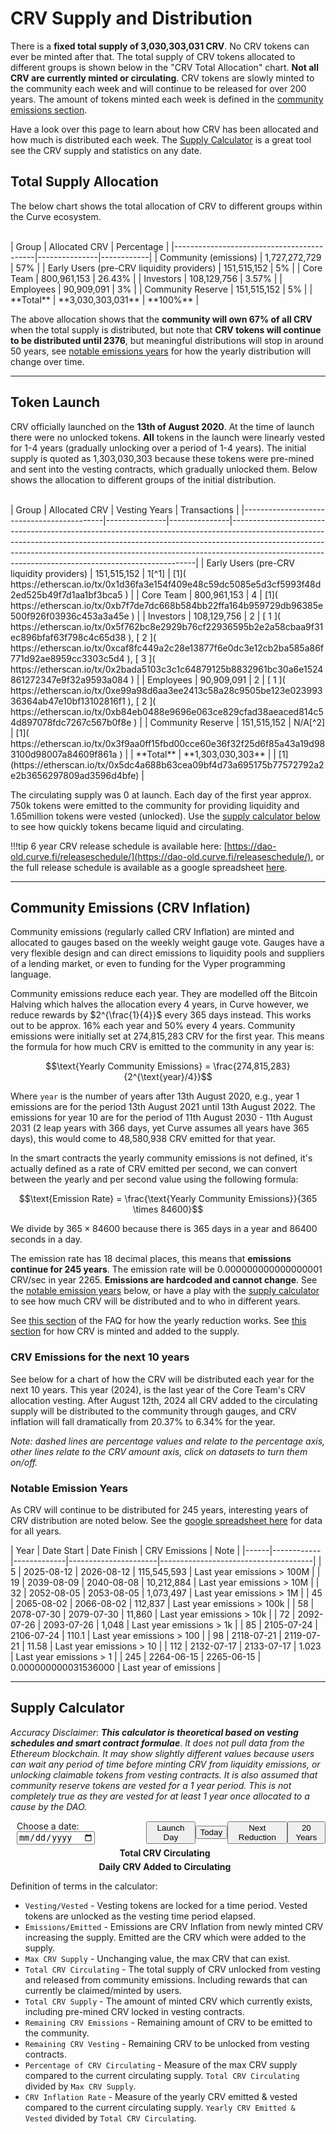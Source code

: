 <h1>CRV Supply and Distribution</h1>

There is a **fixed total supply of 3,030,303,031 CRV**.  No CRV tokens can ever be minted after that.  The total supply of CRV tokens allocated to different groups is shown below in the "CRV Total Allocation" chart.  **Not all CRV are currently minted or circulating**.  CRV tokens are slowly minted to the community each week and will continue to be released for over 200 years.  The amount of tokens minted each week is defined in the [community emissions section](#community-emissions-crv-inflation).  

Have a look over this page to learn about how CRV has been allocated and how much is distributed each week.  The [Supply Calculator](#supply-calculator) is a great tool see the CRV supply and statistics on any date.

## **Total Supply Allocation**

The below chart shows the total allocation of CRV to different groups within the Curve ecosystem.

<div class="centered" style="transform: scale(1.1);">
  <canvas id="crvAllocationChart"></canvas>
</div>
<br>
<div class="centered" markdown="block">
| Group                                     | Allocated CRV | Percentage |
|-------------------------------------------|---------------|------------|
| Community (emissions)                     | 1,727,272,729 | 57%        |
| Early Users (pre-CRV liquidity providers) | 151,515,152   | 5%         |
| Core Team                                 | 800,961,153   | 26.43%     |
| Investors                                 | 108,129,756   | 3.57%      |
| Employees                                 | 90,909,091    | 3%         |
| Community Reserve                         | 151,515,152   | 5%         |
| **Total**                             | **3,030,303,031** |  **100%**  |
</div>

The above allocation shows that the **community will own 67% of all CRV** when the total supply is distributed, but note that **CRV tokens will continue to be distributed until 2376**, but meaningful distributions will stop in around 50 years, see [notable emissions years](#notable-emission-years) for how the yearly distribution will change over time.

---

## **Token Launch**

CRV officially launched on the **13th of August 2020**.  At the time of launch there were no unlocked tokens.  **All** tokens in the launch were linearly vested for 1-4 years (gradually unlocking over a period of 1-4 years).  The initial supply is quoted as 1,303,030,303 because these tokens were pre-mined and sent into the vesting contracts, which gradually unlocked them.  Below shows the allocation to different groups of the initial distribution.

<div class="centered" style="transform: scale(1.1);">
  <canvas id="crvLaunchChart"></canvas>
</div>
<br>
<div class="centered" markdown="block">
| Group                                     | Allocated CRV | Vesting Years | Transactions                                                                                                                                                                                                                                                                                                  |
|-------------------------------------------|---------------|---------------|---------------------------------------------------------------------------------------------------------------------------------------------------------------------------------------------------------------------------------------------------------------------------------------------------------------|
| Early Users (pre-CRV liquidity providers) | 151,515,152   | 1[^1]         | [1]( https://etherscan.io/tx/0x1d36fa3e154f409e48c59dc5085e5d3cf5993f48d2ed525b49f7d1aa1bf3bca5 )                                                                                                                                                                                                             |
| Core Team                                 | 800,961,153   | 4             | [1]( https://etherscan.io/tx/0xb7f7de7dc668b584bb22ffa164b959729db96385e500f926f03936c453a3a45e )                                                                                                                                                                                                             |
| Investors                                 | 108,129,756   | 2             | [ 1 ]( https://etherscan.io/tx/0x5f762bc8e2929b76cf22936595b2e2a58cbaa9f31ec896bfaf63f798c4c65d38 ), [ 2 ]( https://etherscan.io/tx/0xcaf8fc449a2c28e13877f6e0dc3e12cb2ba585a86f771d92ae8959cc3303c5d4 ), [ 3 ]( https://etherscan.io/tx/0x2bada5103c3c1c64879125b8832961bc30a6e1524861272347e9f32a9593a084 ) |
| Employees                                 | 90,909,091    | 2             | [ 1 ]( https://etherscan.io/tx/0xe99a98d6aa3ee2413c58a28c9505be123e02399336364ab47e10bf13102816f1 ), [ 2 ]( https://etherscan.io/tx/0xb84eb0488e9696e063ce829cfad38aeaced814c54d897078fdc7267c567b0f8e )                                                                                                      |
| Community Reserve                         | 151,515,152   | N/A[^2]       | [1]( https://etherscan.io/tx/0x3f9aa0ff15fbd00cce60e36f32f25d6f85a43a19d983100d98007a84609f861a )                                                                                                                                                                                                             |
| **Total**                             | **1,303,030,303** |    |  [1](https://etherscan.io/tx/0x5dc4a688b63cea09bf4d73a695175b77572792a2e2b3656297809ad3596d4bfe)  |
</div>

[^1]: This was vested through the public vesting contract

[^2]: These tokens had no vesting themselves, but the contract they are allocated to creates other vesting contracts. When tokens are allocated from this pool they create a child vesting contract with a minimum 1 year vesting period.

The circulating supply was 0 at launch. Each day of the first year approx. 750k tokens were emitted to the community for providing liquidity and 1.65million tokens were vested (unlocked).  Use the [supply calculator below](#supply-calculator) to see how quickly tokens became liquid and circulating.

!!!tip
    6 year CRV release schedule is available here: [https://dao-old.curve.fi/releaseschedule/](https://dao-old.curve.fi/releaseschedule/), or the full release schedule is available as a google spreadsheet [here](https://docs.google.com/spreadsheets/d/1kFFdaLCX8ISM7yzvfUmuz151QiRzrFfaljCzEiO6sus/edit?usp=sharing).

---

## **Community Emissions (CRV Inflation)**

Community emissions (regularly called CRV Inflation) are minted and allocated to gauges based on the weekly weight gauge vote.  Gauges have a very flexible design and can direct emissions to liquidity pools and suppliers of a lending market, or even to funding for the Vyper programming language.

Community emissions reduce each year.  They are modelled off the Bitcoin Halving which halves the allocation every 4 years, in Curve however, we reduce rewards by $2^{\frac{1}{4}}$ every 365 days instead.  This works out to be approx. 16% each year and 50% every 4 years.  Community emissions were initially set at 274,815,283 CRV for the first year.  This means the formula for how much CRV is emitted to the community in any year is:

$$\text{Yearly Community Emissions} = \frac{274,815,283}{2^{\text{year}/4}}$$

Where `year` is the number of years after 13th August 2020, e.g., year 1 emissions are for the period 13th August 2021 until 13th August 2022.  The emissions for year 10 are for the period of 11th August 2030 - 11th August 2031 (2 leap years with 366 days, yet Curve assumes all years have 365 days), this would come to 48,580,938 CRV emitted for that year.

In the smart contracts the yearly community emissions is not defined, it's actually defined as a rate of CRV emitted per second, we can convert between the yearly and per second value using the following formula:

$$\text{Emission Rate} = \frac{\text{Yearly Community Emissions}}{365 \times 84600}$$

We divide by $365 \times 84600$ because there is 365 days in a year and 86400 seconds in a day.

The emission rate has 18 decimal places, this means that **emissions continue for 245 years**.  The emission rate will be 0.000000000000000001 CRV/sec in year 2265.  **Emissions are hardcoded and cannot change**.  See the [notable emission years](#notable-emission-years) below, or have a play with the [supply calculator](#supply-calculator) to see how much CRV will be distributed and to who in different years.

See [this section](./faq.md#how-does-the-yearly-emissions-reduction-work) of the FAQ for how the yearly reduction works.  See [this section](./faq.md#how-is-crv-minted) for how CRV is minted and added to the supply.

### **CRV Emissions for the next 10 years**

See below for a chart of how the CRV will be distributed each year for the next 10 years.  This year (2024), is the last year of the Core Team's CRV allocation vesting.  After August 12th, 2024 all CRV added to the circulating supply will be distributed to the community through gauges, and CRV inflation will fall dramatically from 20.37% to 6.34% for the year.

*Note: dashed lines are percentage values and relate to the percentage axis, other lines relate to the CRV amount axis, click on datasets to turn them on/off.*

<canvas id="crv10yearChart"></canvas>

### **Notable Emission Years**

As CRV will continue to be distributed for 245 years, interesting years of CRV distribution are noted below.  See the [google spreadsheet here](https://docs.google.com/spreadsheets/d/1kFFdaLCX8ISM7yzvfUmuz151QiRzrFfaljCzEiO6sus/edit?usp=sharing) for data for all years.

<div class="centered" markdown="block">
| Year | Date Start | Date Finish | CRV Emissions        | Note                                 |
|------|------------|-------------|----------------------|--------------------------------------|
| 5    | 2025-08-12 | 2026-08-12  | 115,545,593          | Last year emissions > 100M |
| 19   | 2039-08-09 | 2040-08-08  | 10,212,884           | Last year emissions > 10M  |
| 32   | 2052-08-05 | 2053-08-05  | 1,073,497            | Last year emissions > 1M   |
| 45   | 2065-08-02 | 2066-08-02  | 112,837              | Last year emissions > 100k |
| 58   | 2078-07-30 | 2079-07-30  | 11,860               | Last year emissions > 10k  |
| 72   | 2092-07-26 | 2093-07-26  | 1,048                | Last year emissions > 1k   |
| 85   | 2105-07-24 | 2106-07-24  | 110.1                | Last year emissions > 100  |
| 98   | 2118-07-21 | 2119-07-21  | 11.58                | Last year emissions > 10   |
| 112  | 2132-07-17 | 2133-07-17  | 1.023                | Last year emissions > 1    |
| 245  | 2264-06-15 | 2265-06-15  | 0.000000000031536000 | Last year of emissions     |
</div>

---

## **Supply Calculator**

*Accuracy Disclaimer*: ***This calculator is theoretical based on vesting schedules and smart contract formulae***. *It does not pull data from the Ethereum blockchain.  It may show slightly different values because users can wait any period of time before minting CRV from liquidity emissions, or unlocking claimable tokens from vesting contracts.  It is also assumed that community reserve tokens are vested for a 1 year period.  This is not completely true as they are vested for at least 1 year once allocated to a cause by the DAO.*

<div class="chart-container">
<div style="display: flex; align-items: center;">
    <div class="input">
    <label for="dateInput" style="margin-left: 10px;">Choose a date:</label>
    <input type="date" style="margin-left: 10px;" id="dateInput" onchange="renderCharts()">
    </div>
    <button class="preset-button" onclick="setDate('2020-08-13')">Launch Day</button>
    <button class="preset-button" onclick="setDate(getCurrentDate())">Today</button>
    <button class="preset-button" onclick="setDate(getNextReductionDate())">Next Reduction</button>
    <button class="preset-button" onclick="setDate('2040-08-13')">20 Years</button>

</div>
<div id="errorMessage" style="color: red; margin-left: 10px;"></div>
<div class="chart-wrapper-container">
    <div class="chart-wrapper" style="flex: 1;">
        <div style="display: flex;">
        <span style="text-align: center; margin-top: 5px; margin-right: 10px; flex: 2; font-weight: bold;">Total CRV Circulating</span>
        </div>
      <div class="centered" style="width=65%;">
        <canvas id="totalChart" class="emission-chart"></canvas>
      </div>
      <div id="totalAmounts"></div>
    </div>
    <div class="chart-wrapper" style="flex: 1;">
      <div style="display: flex;">
      <span style="text-align: center; margin-top: 5px; margin-right: 10px; flex: 2; font-weight: bold;">Daily CRV Added to Circulating</span>
      </div>
      <div class="centered" style="width=65%;">
        <canvas id="dailyChart" class="emission-chart"></canvas>
      </div>
      <div id="dailyAmounts"></div>
    </div>
  </div>
  <div class="chart-wrapper">
    <div id="totalEmissions"></div>
  </div>
</div>

Definition of terms in the calculator:

* `Vesting/Vested` - Vesting tokens are locked for a time period.  Vested tokens are unlocked as the vesting time period elapsed.
* `Emissions/Emitted` - Emissions are CRV Inflation from newly minted CRV increasing the supply.  Emitted are the CRV which were added to the supply.
* `Max CRV Supply` - Unchanging value, the max CRV that can exist.
* `Total CRV Circulating` - The total supply of CRV unlocked from vesting and released from community emissions.  Including rewards that can currently be claimed/minted by users.
* `Total CRV Supply` - The amount of minted CRV which currently exists, including pre-mined CRV locked in vesting contracts.
* `Remaining CRV Emissions` - Remaining amount of CRV to be emitted to the community.
* `Remaining CRV Vesting` - Remaining CRV to be unlocked from vesting contracts.
* `Percentage of CRV Circulating` - Measure of the max CRV supply compared to the current circulating supply.  `Total CRV Circulating` divided by `Max CRV Supply`.
* `CRV Inflation Rate` - Measure of the yearly CRV emitted & vested compared to the current circulating supply.  `Yearly CRV Emitted & Vested` divided by `Total CRV Circulating`.


<script src="https://cdn.jsdelivr.net/npm/chart.js"></script>
<script src="https://cdn.jsdelivr.net/npm/chartjs-adapter-date-fns/dist/chartjs-adapter-date-fns.bundle.min.js"></script>
<script src="/javascripts/crv-supply-distribution.js"></script>